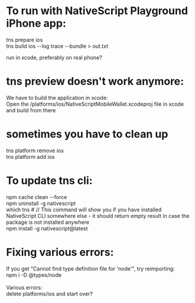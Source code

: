 # To run with NativeScript Playground iPhone app:

tns prepare ios<br>
tns build ios --log trace --bundle > out.txt<br>
<!-- try "tns build ios --for-device" and also with --release -->
<!-- tns build ios --for-device --release --bundle webpack --env.uglify -->
<!-- tns preview --bundle -->
run in xcode, preferably on real phone?

# tns preview doesn't work anymore:
We have to build the application in xcode: <br>
Open the /platforms/ios/NativeScriptMobileWallet.xcodeproj file in xcode and build from there

# sometimes you have to clean up
tns platform remove ios <br>
tns platform add ios

# To update tns cli:
npm cache clean --force <br>
npm uninstall -g nativescript <br>
which tns # // This command will show you if you have installed NativeScript CLI somewhere else - it should return empty result in case the package is not installed anywhere <br>
npm install -g nativescript@latest <br>

# Fixing various errors:
If you get "Cannot find type definition file for 'node'", try reimporting: <br>
npm i -D @types/node
<br><br>
Various errors:<br>
delete platforms/ios and start over?